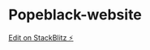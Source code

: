 # Popeblack-website

[Edit on StackBlitz ⚡️](https://stackblitz.com/edit/sveltejs-kit-template-default-egu3bk)